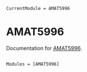 ```@meta
CurrentModule = AMAT5996
```

# AMAT5996

Documentation for [AMAT5996](https://github.com/exAClior/AMAT5996.jl).

```@index
```

```@autodocs
Modules = [AMAT5996]
```
